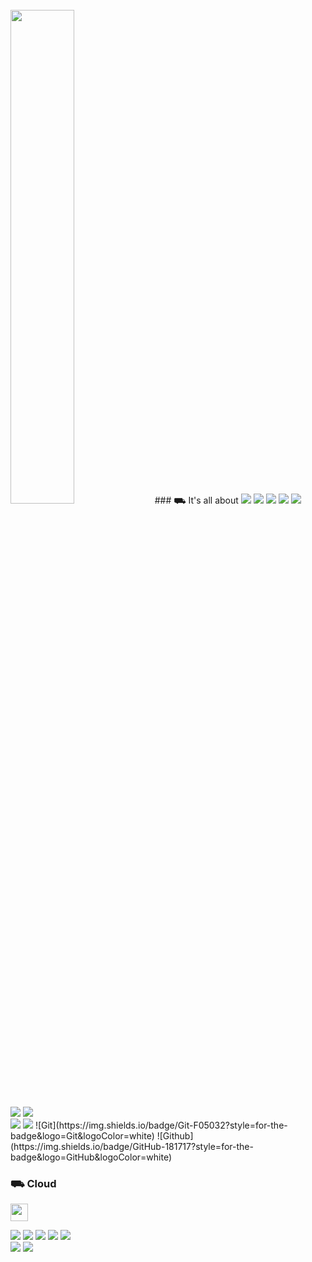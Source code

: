 <!-- ![header](https://capsule-render.vercel.app/api?type=waving&color=gradient&height=80&animation=fadeIn&section=footer) -->
<!-- <img src="https://media.tenor.com/WW_fh9G_5K8AAAAd/excited-crazy.gif" width="25%" /><br /> -->
<!-- [![Typing SVG](https://readme-typing-svg.herokuapp.com?font=DotGothic16&weight=900&size=12&pause=1000&color=33FF33&vCenter=true&repeat=false&width=435&lines=Let's+get+ready+to+Rumble)](https://git.io/typing-svg)<br /> -->
<br />
<img src="https://github-readme-stats.vercel.app/api?username=devlkhkr&theme=tokyonight&show_icons=true" width="45%"/>
### &#9951; It's all about
<span><a href="https://www.typescriptlang.org/"><img src="https://img.shields.io/badge/TypeScript-007ACC?style=for-the-badge&logo=typescript&logoColor=white"></a></span>
<span><a href="https://ko.reactjs.org/"><img src="https://img.shields.io/badge/-React-23F7DF1E?style=for-the-badge&logo=React&logoColor=white&color=61DAFB"></a></span>
<span><a href="https://nextjs.org/"><img src="https://img.shields.io/badge/-Next.js-23F7DF1E?style=for-the-badge&logo=Next.js&logoColor=white&color=000000"></a></span>
<span><a href="https://ko.redux.js.org/introduction/getting-started/"><img src="https://img.shields.io/badge/-Redux-23F7DF1E?style=for-the-badge&logo=Redux&logoColor=white&color=764abc"></a></span>
<span><a href="https://recoiljs.org/ko/"><img src="https://img.shields.io/badge/-Recoil-23F7DF1E?style=for-the-badge&logo=Redux&logoColor=white&color=764abc"></a></span>
<br />
<span><a href="https://sass-lang.com/"><img src="https://img.shields.io/badge/-Sass-23F7DF1E?style=for-the-badge&logo=Sass&logoColor=white&color=cd6699"></a></span>
<span><a href="https://styled-components.com/"><img src="https://img.shields.io/badge/-styledComponents-23F7DF1E?style=for-the-badge&logo=styledComponents&logoColor=white&color=f77f02"></a></span>
<br />
<span><img src="https://img.shields.io/badge/-Node.js-23F7DF1E?style=for-the-badge&logo=Node.js&logoColor=white&color=339933"></span>
<span><img src="https://img.shields.io/badge/-MySQL-23F7DF1E?style=for-the-badge&logo=MySQL&logoColor=white&color=4479A1"></span>
<span>![Git](https://img.shields.io/badge/Git-F05032?style=for-the-badge&logo=Git&logoColor=white)</span>
<span>![Github](https://img.shields.io/badge/GitHub-181717?style=for-the-badge&logo=GitHub&logoColor=white)</span>
<!-- <img src="https://img.shields.io/badge/github-181717?style=for-the-badge&logo=github&logoColor=white"> -->
<!-- <img src="https://img.shields.io/badge/vue.js-4FC08D?style=for-the-badge&logo=vue.js&logoColor=white"> -->

### &#9951; Cloud
<span><a href="https://aws.amazon.com/ko/"><img src="https://cdn.icon-icons.com/icons2/2407/PNG/512/aws_icon_146074.png" height="28" /></a></span>

<span><a href="https://aws.amazon.com/ko/rds/"><img src="https://img.shields.io/badge/RDS-333333?style=for-the-badge&logo=aws&logoColor=white"></a></span>
<span><a href="https://aws.amazon.com/ko/pm/ec2"><img src="https://img.shields.io/badge/EC2-333333?style=for-the-badge&logo=aws&logoColor=white"></a></span>
<span><a href="https://aws.amazon.com/ko/s3"><img src="https://img.shields.io/badge/S3-333333?style=for-the-badge&logo=aws&logoColor=white"></a></span>
<span><a href="https://aws.amazon.com/ko/amplify"><img src="https://img.shields.io/badge/Amplify-333333?style=for-the-badge&logo=aws&logoColor=white"></a></span>
<span><a href="https://aws.amazon.com/ko/iam/"><img src="https://img.shields.io/badge/IAM-333333?style=for-the-badge&logo=aws&logoColor=white"></a></span>
<br />
<span><a href="https://vercel.com/"><img src="https://img.shields.io/badge/-Vercel-23F7DF1E?style=for-the-badge&logo=Vercel&logoColor=white&color=000000"></a></span>
<span><a href="https://www.checklyhq.com/"><img src="https://img.shields.io/badge/ChecklyHq-333333?style=for-the-badge&logo=ChecklyHq&logoColor=white"></a></span>

<!-- ![](https://github-profile-summary-cards.vercel.app/api/cards/profile-details?username=devlkhkr&theme=github_dark) -->

<!-- <div> -->
<!--   <img src="https://github-readme-stats.vercel.app/api/top-langs/?username=devlkhkr&exclude_repo=devlkhkr.github.io&layout=compact&theme=tokyonight" width="45%" /> -->
<!--   <img src="https://github-readme-stats.vercel.app/api?username=devlkhkr&theme=tokyonight&show_icons=true" width="45%"/> -->
<!-- </div> -->

<!-- ![Ashutosh's github activity graph](https://github-readme-activity-graph.cyclic.app/graph?username=devlkhkr&theme=github-compact) -->


<!--
**devlkhkr/devlkhkr** is a ✨ _special_ ✨ repository because its `README.md` (this file) appears on your GitHub profile.

Here are some ideas to get you started:

- 🔭 I’m currently working on ...
- 🌱 I’m currently learning ...
- 👯 I’m looking to collaborate on ...
- 🤔 I’m looking for help with ...
- 💬 Ask me about ...
- 📫 How to reach me: ...
- 😄 Pronouns: ...
- ⚡ Fun fact: ...
-->
 
